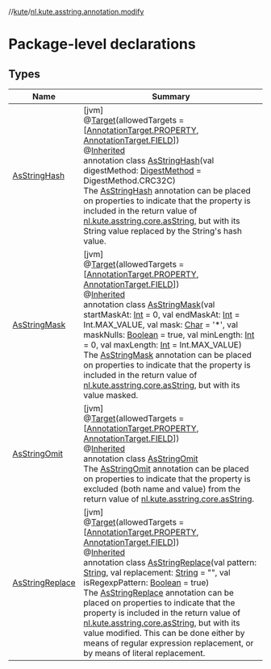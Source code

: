 //[kute](../../index.md)/[nl.kute.asstring.annotation.modify](index.md)

# Package-level declarations

## Types

| Name | Summary |
|---|---|
| [AsStringHash](-as-string-hash/index.md) | [jvm]<br>@[Target](https://kotlinlang.org/api/latest/jvm/stdlib/kotlin.annotation/-target/index.html)(allowedTargets = [[AnnotationTarget.PROPERTY](https://kotlinlang.org/api/latest/jvm/stdlib/kotlin.annotation/-annotation-target/-p-r-o-p-e-r-t-y/index.html), [AnnotationTarget.FIELD](https://kotlinlang.org/api/latest/jvm/stdlib/kotlin.annotation/-annotation-target/-f-i-e-l-d/index.html)])<br>@[Inherited](https://docs.oracle.com/javase/8/docs/api/java/lang/annotation/Inherited.html)<br>annotation class [AsStringHash](-as-string-hash/index.md)(val digestMethod: [DigestMethod](../nl.kute.hashing/-digest-method/index.md) = DigestMethod.CRC32C)<br>The [AsStringHash](-as-string-hash/index.md) annotation can be placed on properties to indicate that the property is included in the return value of [nl.kute.asstring.core.asString](../nl.kute.asstring.core/as-string.md), but with its String value replaced by the String's hash value. |
| [AsStringMask](-as-string-mask/index.md) | [jvm]<br>@[Target](https://kotlinlang.org/api/latest/jvm/stdlib/kotlin.annotation/-target/index.html)(allowedTargets = [[AnnotationTarget.PROPERTY](https://kotlinlang.org/api/latest/jvm/stdlib/kotlin.annotation/-annotation-target/-p-r-o-p-e-r-t-y/index.html), [AnnotationTarget.FIELD](https://kotlinlang.org/api/latest/jvm/stdlib/kotlin.annotation/-annotation-target/-f-i-e-l-d/index.html)])<br>@[Inherited](https://docs.oracle.com/javase/8/docs/api/java/lang/annotation/Inherited.html)<br>annotation class [AsStringMask](-as-string-mask/index.md)(val startMaskAt: [Int](https://kotlinlang.org/api/latest/jvm/stdlib/kotlin/-int/index.html) = 0, val endMaskAt: [Int](https://kotlinlang.org/api/latest/jvm/stdlib/kotlin/-int/index.html) = Int.MAX_VALUE, val mask: [Char](https://kotlinlang.org/api/latest/jvm/stdlib/kotlin/-char/index.html) = '*', val maskNulls: [Boolean](https://kotlinlang.org/api/latest/jvm/stdlib/kotlin/-boolean/index.html) = true, val minLength: [Int](https://kotlinlang.org/api/latest/jvm/stdlib/kotlin/-int/index.html) = 0, val maxLength: [Int](https://kotlinlang.org/api/latest/jvm/stdlib/kotlin/-int/index.html) = Int.MAX_VALUE)<br>The [AsStringMask](-as-string-mask/index.md) annotation can be placed on properties to indicate that the property is included in the return value of [nl.kute.asstring.core.asString](../nl.kute.asstring.core/as-string.md), but with its value masked. |
| [AsStringOmit](-as-string-omit/index.md) | [jvm]<br>@[Target](https://kotlinlang.org/api/latest/jvm/stdlib/kotlin.annotation/-target/index.html)(allowedTargets = [[AnnotationTarget.PROPERTY](https://kotlinlang.org/api/latest/jvm/stdlib/kotlin.annotation/-annotation-target/-p-r-o-p-e-r-t-y/index.html), [AnnotationTarget.FIELD](https://kotlinlang.org/api/latest/jvm/stdlib/kotlin.annotation/-annotation-target/-f-i-e-l-d/index.html)])<br>@[Inherited](https://docs.oracle.com/javase/8/docs/api/java/lang/annotation/Inherited.html)<br>annotation class [AsStringOmit](-as-string-omit/index.md)<br>The [AsStringOmit](-as-string-omit/index.md) annotation can be placed on properties to indicate that the property is excluded (both name and value) from the return value of [nl.kute.asstring.core.asString](../nl.kute.asstring.core/as-string.md). |
| [AsStringReplace](-as-string-replace/index.md) | [jvm]<br>@[Target](https://kotlinlang.org/api/latest/jvm/stdlib/kotlin.annotation/-target/index.html)(allowedTargets = [[AnnotationTarget.PROPERTY](https://kotlinlang.org/api/latest/jvm/stdlib/kotlin.annotation/-annotation-target/-p-r-o-p-e-r-t-y/index.html), [AnnotationTarget.FIELD](https://kotlinlang.org/api/latest/jvm/stdlib/kotlin.annotation/-annotation-target/-f-i-e-l-d/index.html)])<br>@[Inherited](https://docs.oracle.com/javase/8/docs/api/java/lang/annotation/Inherited.html)<br>annotation class [AsStringReplace](-as-string-replace/index.md)(val pattern: [String](https://kotlinlang.org/api/latest/jvm/stdlib/kotlin/-string/index.html), val replacement: [String](https://kotlinlang.org/api/latest/jvm/stdlib/kotlin/-string/index.html) = &quot;&quot;, val isRegexpPattern: [Boolean](https://kotlinlang.org/api/latest/jvm/stdlib/kotlin/-boolean/index.html) = true)<br>The [AsStringReplace](-as-string-replace/index.md) annotation can be placed on properties to indicate that the property is included in the return value of [nl.kute.asstring.core.asString](../nl.kute.asstring.core/as-string.md), but with its value modified. This can be done either by means of regular expression replacement, or by means of literal replacement. |
